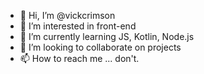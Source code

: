 - 👋 Hi, I’m @vickcrimson
- 👀 I’m interested in front-end
- 🌱 I’m currently learning JS, Kotlin, Node.js
- 💞️ I’m looking to collaborate on projects
- 📫 How to reach me ... don't. 

